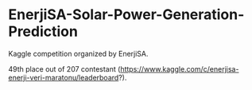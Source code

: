 # EnerjiSA-Solar-Power-Generation-Prediction
Kaggle competition organized by EnerjiSA.

49th place out of 207 contestant (https://www.kaggle.com/c/enerjisa-enerji-veri-maratonu/leaderboard?).
